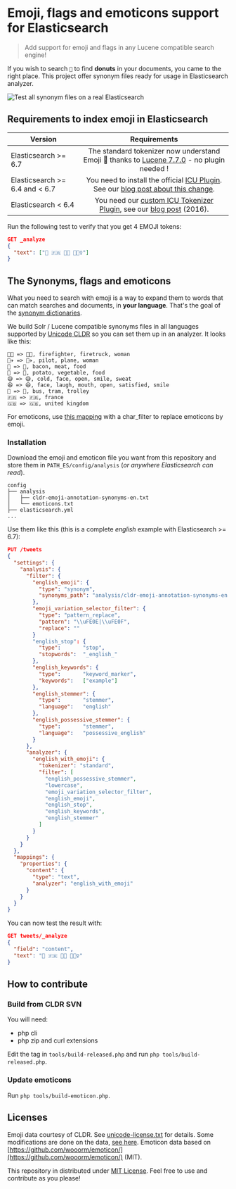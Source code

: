 # Emoji, flags and emoticons support for Elasticsearch

> Add support for emoji and flags in any Lucene compatible search engine!

If you wish to search `🍩` to find **donuts** in your documents, you came to the right place. This project offer synonym files ready for usage in Elasticsearch analyzer.

![Test all synonym files on a real Elasticsearch](https://github.com/jolicode/emoji-search/workflows/Test%20all%20synonym%20files%20on%20a%20real%20Elasticsearch/badge.svg)

## Requirements to index emoji in Elasticsearch

| Version | Requirements | 
|----------|:-------------:|
| Elasticsearch >= 6.7 | The standard tokenizer now understand Emoji 🎉 thanks to [Lucene 7.7.0](https://github.com/apache/lucene-solr/commit/283b19a8da6ab9e0b7e9a75b132d3067218d5502) - no plugin needed ! |
| Elasticsearch >= 6.4 and < 6.7 | You need to install the official [ICU Plugin](https://www.elastic.co/guide/en/elasticsearch/plugins/current/analysis-icu.html). See our [blog post about this change](https://jolicode.com/blog/elasticsearch-icu-now-understands-emoji). |
| Elasticsearch < 6.4 | You need our [custom ICU Tokenizer Plugin](/esplugin), see our [blog post](http://jolicode.com/blog/search-for-emoji-with-elasticsearch) (2016). |

Run the following test to verify that you get 4 EMOJI tokens:

```json
GET _analyze
{
  "text": ["🍩 🇫🇷 👩‍🚒 🚣🏾‍♀"]
}
```

## The Synonyms, flags and emoticons

What you need to search with emoji is a way to expand them to words that can match searches and documents, in **your language**. 
That's the goal of the [synonym dictionaries](/synonyms).

We build Solr / Lucene compatible synonyms files in all languages supported by [Unicode CLDR](http://cldr.unicode.org/) so you can set them up in an analyzer. It looks like this:

```
👩‍🚒 => 👩‍🚒, firefighter, firetruck, woman
👩‍✈ => 👩‍✈, pilot, plane, woman
🥓 => 🥓, bacon, meat, food
🥔 => 🥔, potato, vegetable, food
😅 => 😅, cold, face, open, smile, sweat
😆 => 😆, face, laugh, mouth, open, satisfied, smile
🚎 => 🚎, bus, tram, trolley
🇫🇷 => 🇫🇷, france
🇬🇧 => 🇬🇧, united kingdom
```

For emoticons, use [this mapping](emoticons.txt) with a char_filter to replace emoticons by emoji.

### Installation

Download the emoji and emoticon file you want from this repository and store them in `PATH_ES/config/analysis` (_or anywhere Elasticsearch can read_).

```
config
├── analysis
│   ├── cldr-emoji-annotation-synonyms-en.txt
│   └── emoticons.txt
├── elasticsearch.yml
...
```

Use them like this (this is a complete _english_ example with Elasticsearch >= 6.7):

```json
PUT /tweets
{
  "settings": {
    "analysis": {
      "filter": {
        "english_emoji": {
          "type": "synonym",
          "synonyms_path": "analysis/cldr-emoji-annotation-synonyms-en.txt" 
        },
        "emoji_variation_selector_filter": {
          "type": "pattern_replace",
          "pattern": "\\uFE0E|\\uFE0F",
          "replace": ""
        }
        "english_stop": {
          "type":       "stop",
          "stopwords":  "_english_"
        },
        "english_keywords": {
          "type":       "keyword_marker",
          "keywords":   ["example"]
        },
        "english_stemmer": {
          "type":       "stemmer",
          "language":   "english"
        },
        "english_possessive_stemmer": {
          "type":       "stemmer",
          "language":   "possessive_english"
        }
      },
      "analyzer": {
        "english_with_emoji": {
          "tokenizer": "standard",
          "filter": [
            "english_possessive_stemmer",
            "lowercase",
            "emoji_variation_selector_filter",
            "english_emoji",
            "english_stop",
            "english_keywords",
            "english_stemmer"
          ]
        }
      }
    }
  },
  "mappings": {
    "properties": {
      "content": {
        "type": "text",
        "analyzer": "english_with_emoji"
      }
    }
  }
}
```

You can now test the result with:

```json
GET tweets/_analyze
{
  "field": "content",
  "text": "🍩 🇫🇷 👩‍🚒 🚣🏾‍♀"
}
```

## How to contribute

### Build from CLDR SVN

You will need:

- php cli
- php zip and curl extensions

Edit the tag in `tools/build-released.php` and run `php tools/build-released.php`.

### Update emoticons

Run `php tools/build-emoticon.php`.

## Licenses

Emoji data courtesy of CLDR. See [unicode-license.txt](unicode-license.txt) for details. Some modifications are done on the data, [see here](https://github.com/jolicode/emoji-search/issues/6).
Emoticon data based on [https://github.com/wooorm/emoticon/](https://github.com/wooorm/emoticon/) (MIT).

This repository in distributed under [MIT License](LICENSE). Feel free to use and contribute as you please!

